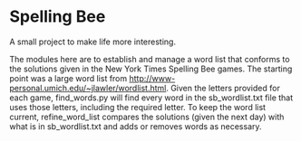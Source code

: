 # Spelling Bee
A small project to make life more interesting.

The modules here are to establish and manage a word list that conforms to the solutions given in the New York Times Spelling Bee games. The starting point was a large word list from http://www-personal.umich.edu/~jlawler/wordlist.html. Given the letters provided for each game, find_words.py will find every word in the sb_wordlist.txt file that uses those letters, including the required letter. To keep the word list current, refine_word_list compares the solutions (given the next day) with what is in sb_wordlist.txt and adds or removes words as necessary.
